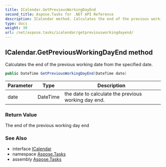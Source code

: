 ```yaml
---
title: ICalendar.GetPreviousWorkingDayEnd
second_title: Aspose.Tasks for .NET API Reference
description: ICalendar method. Calculates the end of the previous working date from the specified date
type: docs
weight: 30
url: /net/aspose.tasks/icalendar/getpreviousworkingdayend/
---
```

## ICalendar.GetPreviousWorkingDayEnd method

Calculates the end of the previous working date from the specified date.

```csharp
public DateTime GetPreviousWorkingDayEnd(DateTime date)
```

| Parameter | Type | Description |
| --- | --- | --- |
| date | DateTime | the date to calculate the previous working day end. |

### Return Value

The end of the previous working day end

### See Also

* interface [ICalendar](../)
* namespace [Aspose.Tasks](../../icalendar/)
* assembly [Aspose.Tasks](../../../)


